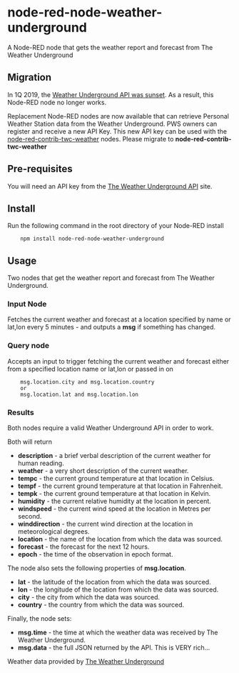 node-red-node-weather-underground
=================================

A Node-RED node that gets the
weather report and forecast from The Weather Underground

## Migration
In 1Q 2019, the [Weather Underground API was sunset](https://apicommunity.wunderground.com/weatherapi/topics/end-of-service-for-the-weather-underground-api). As a result, this Node-RED node no longer works. 

Replacement Node-RED nodes are now available that can retrieve Personal Weather Station data from the Weather Underground. PWS owners can register and receive a new API Key.  This new API key can be used with the [node-red-contrib-twc-weather](https://flows.nodered.org/node/node-red-contrib-twc-weather) nodes.   Please migrate to **node-red-contrib-twc-weather**

Pre-requisites
--------------

You will need an API key from the [The Weather Underground API](http://www.wunderground.com/weather/api/d/pricing.html) site.

Install
-------

Run the following command in the root directory of your Node-RED install

        npm install node-red-node-weather-underground


Usage
-----

Two nodes that get the weather report and forecast from The Weather Underground.


### Input Node

Fetches the current weather and forecast at a location specified by name or
lat,lon every 5 minutes - and outputs a **msg** if something has changed.

### Query node

Accepts an input to trigger fetching the current weather and forecast either
from a specified location name or lat,lon or passed in on

        msg.location.city and msg.location.country
        or
        msg.location.lat and msg.location.lon

### Results

Both nodes require a valid Weather Underground API in order to work.

Both will return

  - **description** - a brief verbal description of the current weather for human reading.
  - **weather** - a very short description of the current weather.
  - **tempc** - the current ground temperature at that location in Celsius.
  - **tempf** - the current ground temperature at that location in Fahrenheit.
  - **tempk** - the current ground temperature at that location in Kelvin.
  - **humidity** - the current relative humidity at the location in percent.
  - **windspeed** - the current wind speed at the location in Metres per second.
  - **winddirection** - the current wind direction at the location in meteorological degrees.
  - **location** - the name of the location from which the data was sourced.
  - **forecast** - the forecast for the next 12 hours.
  - **epoch** - the time of the observation in epoch format.

The node also sets the following properties of **msg.location**.

  - **lat** - the latitude of the location from which the data was sourced.
  - **lon** - the longitude of the location from which the data was sourced.
  - **city** - the city from which the data was sourced.
  - **country** - the country from which the data was sourced.

Finally, the node sets:

  - **msg.time** - the time at which the weather data was received by The Weather Underground.
  - **msg.data** - the full JSON returned by the API. This is VERY rich...

Weather data provided by <a href="http://www.wunderground.com/" target="_blank">The Weather Underground</a>
